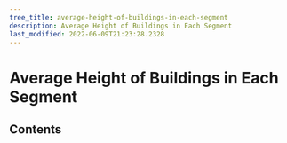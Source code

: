 ```yaml
---
tree_title: average-height-of-buildings-in-each-segment
description: Average Height of Buildings in Each Segment
last_modified: 2022-06-09T21:23:28.2328
---
```


# Average Height of Buildings in Each Segment

## Contents

